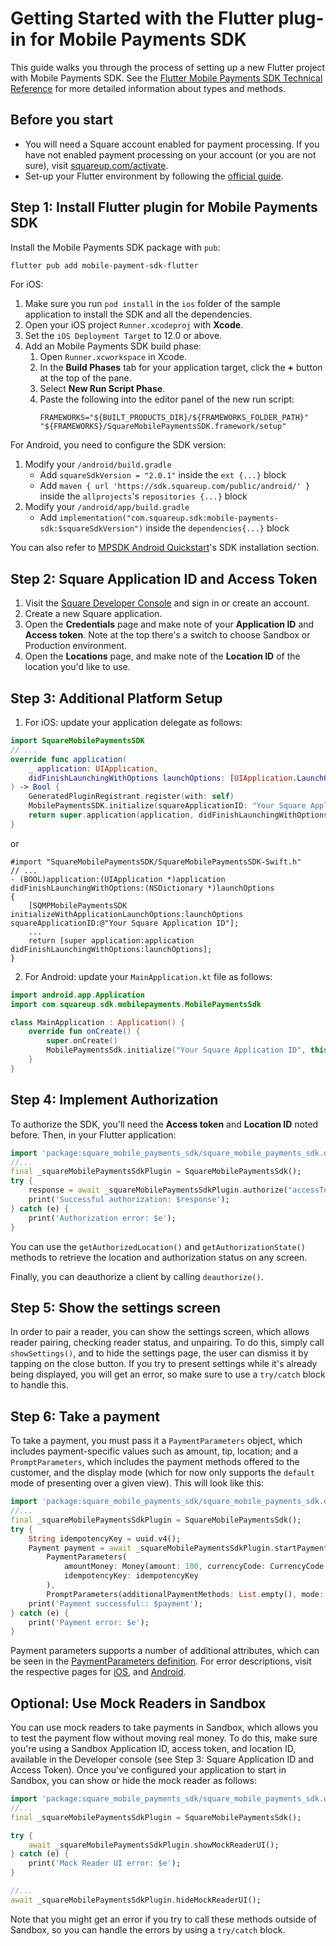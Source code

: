 # Getting Started with the Flutter plug-in for Mobile Payments SDK

This guide walks you through the process of setting up a new Flutter project with Mobile Payments SDK. See the [Flutter Mobile Payments SDK Technical Reference](REFERENCE.md) for more detailed information about types and methods.

## Before you start

* You will need a Square account enabled for payment processing. If you have not enabled payment processing on your account (or you are not sure), visit [squareup.com/activate](https://squareup.com/activate).
* Set-up your Flutter environment by following the [official guide](https://docs.flutter.dev/get-started/install).

## Step 1: Install Flutter plugin for Mobile Payments SDK

Install the Mobile Payments SDK package with `pub`:
```sh
flutter pub add mobile-payment-sdk-flutter
```
For iOS:
1. Make sure you run `pod install` in the `ios` folder of the sample application to install the SDK and all the dependencies.
2. Open your iOS project `Runner.xcodeproj` with **Xcode**.
3. Set the `iOS Deployment Target` to 12.0 or above.
4. Add an Mobile Payments SDK build phase:
    1. Open `Runner.xcworkspace` in Xcode.
    2. In the **Build Phases** tab for your application target, click the **+**
        button at the top of the pane.
    3. Select **New Run Script Phase**.
    4. Paste the following into the editor panel of the new run script:
        ```
        FRAMEWORKS="${BUILT_PRODUCTS_DIR}/${FRAMEWORKS_FOLDER_PATH}"
        "${FRAMEWORKS}/SquareMobilePaymentsSDK.framework/setup"
        ```

For Android, you need to configure the SDK version:
1. Modify your `/android/build.gradle`
   - Add `squareSdkVersion = "2.0.1"` inside the `ext {...}` block
   - Add `maven { url 'https://sdk.squareup.com/public/android/' }` inside the `allprojects`'s `repositories {...}` block
2. Modify your `/android/app/build.gradle`
   - Add `implementation("com.squareup.sdk:mobile-payments-sdk:$squareSdkVersion")` inside the `dependencies{...}` block

You can also refer to [MPSDK Android Quickstart](https://developer.squareup.com/docs/mobile-payments-sdk/android#1-install-the-sdk-and-dependencies)'s SDK installation section.

## Step 2: Square Application ID and Access Token

1. Visit the [Square Developer Console](https://developer.squareup.com/) and sign in or create an account.
1. Create a new Square application.
1. Open the **Credentials** page and make note of your **Application ID** and **Access token**. Note at the top there's a switch to choose Sandbox or Production environment.
1. Open the **Locations** page, and make note of the **Location ID** of the location you'd like to use.

## Step 3: Additional Platform Setup

1. For iOS: update your application delegate as follows:
```Swift
import SquareMobilePaymentsSDK
// ...
override func application(
    _ application: UIApplication, 
    didFinishLaunchingWithOptions launchOptions: [UIApplication.LaunchOptionsKey: Any]?
) -> Bool {
    GeneratedPluginRegistrant.register(with: self)
    MobilePaymentsSDK.initialize(squareApplicationID: "Your Square Application ID")
    return super.application(application, didFinishLaunchingWithOptions: launchOptions) 
}
```
or
```ObjC
#import "SquareMobilePaymentsSDK/SquareMobilePaymentsSDK-Swift.h"
// ...
- (BOOL)application:(UIApplication *)application didFinishLaunchingWithOptions:(NSDictionary *)launchOptions
{
	[SQMPMobilePaymentsSDK initializeWithApplicationLaunchOptions:launchOptions squareApplicationID:@"Your Square Application ID"];
 	...
	return [super application:application didFinishLaunchingWithOptions:launchOptions];
}
```

2. For Android: update your `MainApplication.kt` file as follows:
```Kotlin
import android.app.Application
import com.squareup.sdk.mobilepayments.MobilePaymentsSdk

class MainApplication : Application() {
    override fun onCreate() {
        super.onCreate()
        MobilePaymentsSdk.initialize("Your Square Application ID", this)
    }
}
```

## Step 4: Implement Authorization

To authorize the SDK, you'll need the **Access token** and **Location ID** noted before. Then, in your Flutter application:
```Dart
import 'package:square_mobile_payments_sdk/square_mobile_payments_sdk.dart';
//...
final _squareMobilePaymentsSdkPlugin = SquareMobilePaymentsSdk();
try {
    response = await _squareMobilePaymentsSdkPlugin.authorize("accessToken", "locationId")
    print('Successful authorization: $response');
} catch (e) {
    print('Authorization error: $e');
}
```

You can use the `getAuthorizedLocation()` and `getAuthorizationState()` methods to retrieve the location and authorization status on any screen.

Finally, you can deauthorize a client by calling `deauthorize()`.


## Step 5: Show the settings screen

In order to pair a reader, you can show the settings screen, which allows reader pairing, checking reader status, and unpairing. To do this, simply call `showSettings()`, and to hide the settings page, the user can dismiss it by tapping on the close button. If you try to present settings while it's already being displayed, you will get an error, so make sure to use a `try/catch` block to handle this.

## Step 6: Take a payment

To take a payment, you must pass it a `PaymentParameters` object, which includes payment-specific values such as amount, tip, location; and a `PromptParameters`, which includes the payment methods offered to the customer, and the display mode (which for now only supports the `default` mode of presenting over a given view). This will look like this:

```Dart
import 'package:square_mobile_payments_sdk/square_mobile_payments_sdk.dart';
//...
final _squareMobilePaymentsSdkPlugin = SquareMobilePaymentsSdk();
try {
    String idempotencyKey = uuid.v4();
    Payment payment = await _squareMobilePaymentsSdkPlugin.startPayment(
        PaymentParameters(
            amountMoney: Money(amount: 100, currencyCode: CurrencyCode.eur),
            idempotencyKey: idempotencyKey
        ), 
        PromptParameters(additionalPaymentMethods: List.empty(), mode: PromptMode.defaultMode));    
    print('Payment successful:: $payment');
} catch (e) {
    print('Payment error: $e');
}
```

Payment parameters supports a number of additional attributes, which can be seen in the [PaymentParameters definition](REFERENCE.md#paymentparameters). For error descriptions, visit the respective pages for [iOS](https://developer.squareup.com/docs/mobile-payments-sdk/ios/handling-errors), and [Android](https://developer.squareup.com/docs/mobile-payments-sdk/android/handling-errors).

## Optional: Use Mock Readers in Sandbox
You can use mock readers to take payments in Sandbox, which allows you to test the payment flow without moving real money. To do this, make sure you're using a Sandbox Application ID, access token, and location ID, available in the Developer console (see Step 3: Square Application ID and Access Token). Once you've configured your application to start in Sandbox, you can show or hide the mock reader as follows:

```Dart
import 'package:square_mobile_payments_sdk/square_mobile_payments_sdk.dart';
//...
final _squareMobilePaymentsSdkPlugin = SquareMobilePaymentsSdk();

try {
    await _squareMobilePaymentsSdkPlugin.showMockReaderUI();
} catch (e) {
    print('Mock Reader UI error: $e');
}

//...
await _squareMobilePaymentsSdkPlugin.hideMockReaderUI();
```

Note that you might get an error if you try to call these methods outside of Sandbox, so you can handle the errors by using a `try/catch` block.